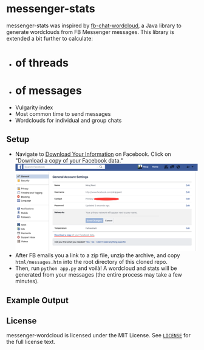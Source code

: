 # messenger-stats
messenger-stats was inspired by [fb-chat-wordcloud](https://github.com/jpnelson/fb-chat-wordcloud), a Java library to generate wordclouds from FB Messenger messages. This library is extended a bit further to calculate:
 - # of threads
 - # of messages
 - Vulgarity index 
 - Most common time to send messages
 - Wordclouds for individual and group chats

## Setup
 - Navigate to [Download Your Information](https://www.facebook.com/dyi) on Facebook. Click on "Download a copy of your Facebook data."
![Facebook DYI Screenshot](screenshots/dyi.png)
 - After FB emails you a link to a zip file, unzip the archive, and copy `html/messages.htm` into the root directory of this cloned repo.
 - Then, run `python app.py` and voilà! A wordcloud and stats will be generated from your messages (the entire process may take a few minutes).

## Example Output


## License
messenger-wordcloud is licensed under the MIT License. See [`LICENSE`](LICENSE) for the full
license text.
